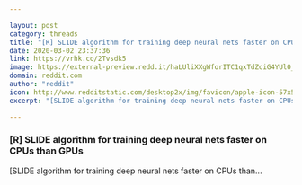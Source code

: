 ```yaml
---

layout: post
category: threads
title: "[R] SLIDE algorithm for training deep neural nets faster on CPUs than GPUs"
date: 2020-03-02 23:37:36
link: https://vrhk.co/2Tvsdk5
image: https://external-preview.redd.it/haLUliXXgWforITC1qxTdZciG4YUl0_LPfAJg8qO4tI.jpg?width=1200&height=628.272251309&auto=webp&crop=1200:628.272251309,smart&s=b43963ec61768a26da8b2021bdcd9487ee94ca92
domain: reddit.com
author: "reddit"
icon: http://www.redditstatic.com/desktop2x/img/favicon/apple-icon-57x57.png
excerpt: "[SLIDE algorithm for training deep neural nets faster on CPUs than..."

---
```


### [R] SLIDE algorithm for training deep neural nets faster on CPUs than GPUs

[SLIDE algorithm for training deep neural nets faster on CPUs than...